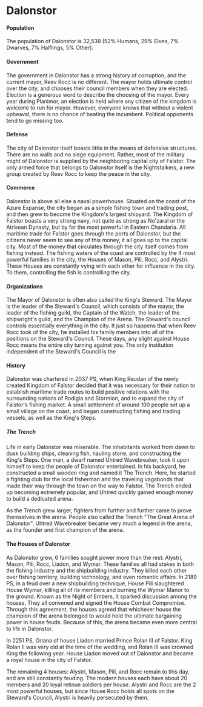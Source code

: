 # Dalonstor
#### Population
The population of Dalonstor is 32,538 (52% Humans, 29% Elves, 7% Dwarves, 7% Halflings, 5% Other).
#### Government
The government in Dalonstor has a strong history of corruption, and the current mayor, Reev Rocc is no different. The mayor holds ultimate control over the city, and chooses their council members when they are elected. Election is a generous word to describe the choosing of the mayor. Every year during Planimor, an election is held where any citizen of the kingdom is welcome to run for mayor. However, everyone knows that without a violent upheaval, there is no chance of beating the incumbent. Political opponents tend to go missing too.
#### Defense
The city of Dalonstor itself boasts little in the means of defensive structures. There are no walls and no siege equipment. Rather, most of the military might of Dalonstor is supplied by the neighboring capital city of Falstor. The only armed force that belongs to Dalonstor itself is the Nightstalkers, a new group created by Reev Rocc to keep the peace in the city. 
#### Commerce
Dalonstor is above all else a naval powerhouse. Situated on the coast of the Azure Expanse, the city began as a simple fishing town and trading post, and then grew to become the Kingdom's largest shipyard. The Kingdom of Falstor boasts a very strong navy, not quite as strong as No'zaral or the Atrisean Dynasty, but by far the most powerful in Eastern Chandaria. All maritime trade for Falstor goes through the ports of Dalonstor, but the citizens never seem to see any of this money, it all goes up to the capital city. Most of the money that circulates through the city itself comes from fishing instead. The fishing waters of the coast are controlled by the 4 most powerful families in the city, the Houses of Mason, Pili, Rocc, and Alystri. These Houses are constantly vying with each other for influence in the city. To them, controlling the fish is controlling the city.
#### Organizations
The Mayor of Dalonstor is often also called the King's Steward. The Mayor is the leader of the Steward's Council, which consists of the mayor, the leader of the fishing guild, the Captain of the Watch, the leader of the shipwright's guild, and the Champion of the Arena. The Steward's council controls essentially everything in the city. It just so happens that when Reev Rocc took of the city, he installed his family members into all of the positions on the Steward's Council. These days, any slight against House Rocc means the entire city turning against you. The only institution independent of the Steward's Council is the 
#### History
Dalonstor was chartered in 2037 PS, when King Reudan of the newly created Kingdom of Falstor decided that it was necessary for their nation to establish maritime trade routes to build positive relations with the surrounding nations of Rodigia and Stormion, and to expand the city of Falstor's fishing market. A small settlement of around 100 people set up a small village on the coast, and began constructing fishing and trading vessels, as well as the King's Steps.
##### The Trench
Life in early Dalonstor was miserable. The inhabitants worked from dawn to dusk building ships, cleaning fish, hauling stone, and constructing the King's Steps. One man, a dwarf named Uhtred Wavebreaker, took it upon himself to keep the people of Dalonstor entertained. In his backyard, he constructed a small wooden ring and named it The Trench. Here, he started a fighting club for the local fisherman and the traveling vagabonds that made their way through the town on the way to Falstor. The Trench ended up becoming extremely popular, and Uhtred quickly gained enough money to build a dedicated arena.

As the Trench grew larger, fighters from further and further came to prove themselves in the arena. People also called the Trench "The Great Arena of Dalonstor". Uhtred Wavebreaker became very much a legend in the arena, as the founder and first champion of the arena.

#### The Houses of Dalonstor
As Dalonstor grew, 6 families sought power more than the rest: Alystri, Mason, Pili, Rocc, Liadon, and Wymar. These families all had stakes in both the fishing industry and the shipbuilding industry. They killed each other over fishing territory, building technology, and even romantic affairs. In 2189 PS, in a feud over a new shipbuilding technique, House Pili slaughtered House Wymar, killing all of its members and burning the Wymar Manor to the ground. Known as the Night of Embers, it sparked discussion among the houses. They all convened and signed the House Combat Compromise. Through this agreement, the houses agreed that whichever house the champion of the arena belonged to would hold the ultimate bargaining power in house feuds. Because of this, the arena became even more central to life in Dalonstor.

In 2251 PS, Oriana of house Liadon married Prince Rolan III of Falstor. King Rolan II was very old at the time of the wedding, and Rolan III was crowned King the following year. House Liadon moved out of Dalonstor and became a royal house in the city of Falstor.

The remaining 4 houses: Alystri, Mason, Pili, and Rocc remain to this day, and are still constantly feuding. The modern houses each have about 20 members and 20 loyal retinue soldiers per house. Alystri and Rocc are the 2 most powerful houses, but since House Rocc holds all spots on the Steward's Council, Alystri is heavily persecuted by them.